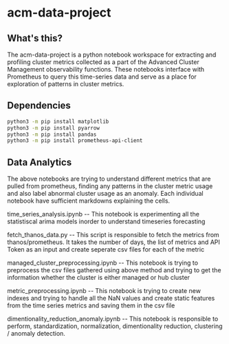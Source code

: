 # acm-data-project

## What's this?

The acm-data-project is a python notebook workspace for extracting and profiling cluster metrics collected as a part of the Advanced Cluster Management observability functions. These notebooks interface with Prometheus to query this time-series data and serve as a place for exploration of patterns in cluster metrics.

## Dependencies
```sh
python3 -m pip install matplotlib
python3 -m pip install pyarrow
python3 -m pip install pandas
python3 -m pip install prometheus-api-client
```

## Data Analytics

The above notebooks are trying to understand different metrics that are pulled from prometheus, finding any patterns in the cluster metric usage and also label abnormal cluster usage as an anomaly. Each individual notebook have sufficient markdowns explaining the cells.

time_series_analysis.ipynb -- This notebook is experimenting all the statistiscal arima models inorder to understand timeseries forecasting 

fetch_thanos_data.py -- This script is responsible to fetch the metrics from thanos/prometheus. It takes the number of days, the list of metrics and API Token as an input and create seperate csv files for each of the metric 

managed_cluster_preprocessing.ipynb -- This notebook is trying to preprocess the csv files gathered using above method and trying to get the information whether the cluster is either managed or hub cluster

metric_preprocessing.ipynb -- This notebook is trying to create new indexes and trying to handle all the NaN values and create static features from the time series metrics and saving them in the csv file

dimentionality_reduction_anomaly.ipynb -- This notebook is responsible to perform, standardization, normalization, dimentionality reduction, clustering / anomaly detection.


